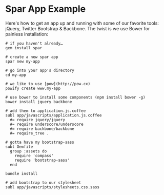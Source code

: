# Spar App Example

Here's how to get an app up and running with some of our favorite tools: jQuery, Twitter Bootstrap & Backbone. The twist is we use Bower for painless installation:

    # if you haven't already…
    gem install spar
    
    # create a new spar app
    spar new my-app
    
    # go into your app's directory
    cd my-app
    
    # we like to use [pow](http://pow.cx)
    powify create www.my-app
    
    # use bower to install some components (npm install bower -g)
    bower install jquery backbone

    # add them to application.js.coffee
    subl app/javascripts/application.js.coffee
      #= require jquery/jquery
      #= require underscore/underscore
      #= require backbone/backbone
      #= require_tree .

    # gotta have my bootstrap-sass
    subl Gemfile
      group :assets do
        require 'compass'
        require 'bootstrap-sass'
      end

    bundle install

    # add bootstrap to our stylesheet
    subl app/javascripts/stylesheets.css.sass